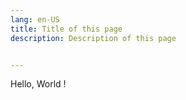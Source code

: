 ```yaml
---
lang: en-US
title: Title of this page
description: Description of this page


---
```


Hello, World !